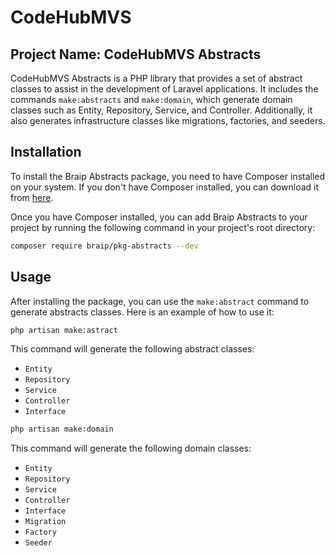 # CodeHubMVS

## Project Name: CodeHubMVS Abstracts

CodeHubMVS Abstracts is a PHP library that provides a set of abstract classes to assist in the development of Laravel applications. 
It includes the commands `make:abstracts` and `make:domain`, which generate domain classes such as Entity, Repository, Service, and Controller. 
Additionally, it also generates infrastructure classes like migrations, factories, and seeders.

## Installation

To install the Braip Abstracts package, you need to have Composer installed on your system. If you don't have Composer installed, you can download it from [here](https://getcomposer.org/).

Once you have Composer installed, you can add Braip Abstracts to your project by running the following command in your project's root directory:

```bash
composer require braip/pkg-abstracts --dev
```
## Usage

After installing the package, you can use the `make:abstract` command to generate abstracts classes. 
Here is an example of how to use it:

```bash
php artisan make:astract
```

This command will generate the following abstract classes:

- `Entity`
- `Repository`
- `Service`
- `Controller`
- `Interface`

```bash
php artisan make:domain
```

This command will generate the following domain classes:

- `Entity`
- `Repository`
- `Service`
- `Controller`
- `Interface`
- `Migration`
- `Factory`
- `Seeder`

